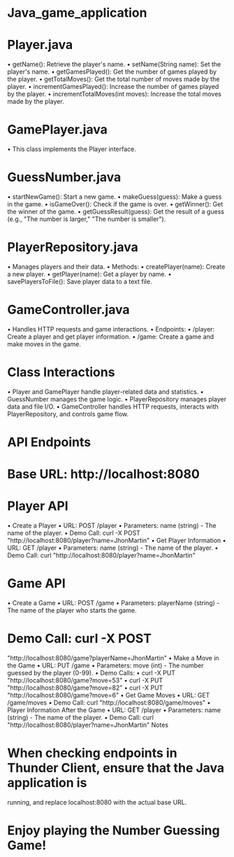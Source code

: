 # Java_game_application
# Player.java 
• getName(): Retrieve the player's name. 
• setName(String name): Set the player's name. 
• getGamesPlayed(): Get the number of games played by the player. 
• getTotalMoves(): Get the total number of moves made by the player. 
• incrementGamesPlayed(): Increase the number of games played by the player. 
• incrementTotalMoves(int moves): Increase the total moves made by the player. 
# GamePlayer.java 
• This class implements the Player interface. 
# GuessNumber.java 
• startNewGame(): Start a new game. 
• makeGuess(guess): Make a guess in the game. 
• isGameOver(): Check if the game is over. 
• getWinner(): Get the winner of the game. 
• getGuessResult(guess): Get the result of a guess (e.g., "The number is larger," 
"The number is smaller"). 
# PlayerRepository.java 
• Manages players and their data. 
• Methods: 
• createPlayer(name): Create a new player. 
• getPlayer(name): Get a player by name. 
• savePlayersToFile(): Save player data to a text file. 
# GameController.java 
• Handles HTTP requests and game interactions. 
• Endpoints: 
• /player: Create a player and get player information. 
• /game: Create a game and make moves in the game. 
# Class Interactions 
• Player and GamePlayer handle player-related data and statistics. 
• GuessNumber manages the game logic. 
• PlayerRepository manages player data and file I/O. 
• GameController handles HTTP requests, interacts with PlayerRepository, and 
controls game flow. 
# API Endpoints 
# Base URL: http://localhost:8080 
# Player API 
• Create a Player 
• URL: POST /player 
• Parameters: name (string) - The name of the player. 
• Demo Call: curl -X POST 
"http://localhost:8080/player?name=JhonMartin" 
• Get Player Information 
• URL: GET /player 
• Parameters: name (string) - The name of the player. 
• Demo Call: curl "http://localhost:8080/player?name=JhonMartin" 
# Game API 
• Create a Game 
• URL: POST /game 
• Parameters: playerName (string) - The name of the player who starts the 
game. 
# Demo Call: curl -X POST 
"http://localhost:8080/game?playerName=JhonMartin" 
• Make a Move in the Game 
• URL: PUT /game 
• Parameters: move (int) - The number guessed by the player (0-99). 
• Demo Calls: 
• curl -X PUT "http://localhost:8080/game?move=53" 
• curl -X PUT "http://localhost:8080/game?move=82" 
• curl -X PUT "http://localhost:8080/game?move=6" 
• Get Game Moves 
• URL: GET /game/moves 
• Demo Call: curl "http://localhost:8080/game/moves" 
• Player Information After the Game 
• URL: GET /player 
• Parameters: name (string) - The name of the player. 
• Demo Call: curl "http://localhost:8080/player?name=JhonMartin" 
Notes 
# When checking endpoints in Thunder Client, ensure that the Java application is 
running, and replace localhost:8080 with the actual base URL. 
# Enjoy playing the Number Guessing Game! 
